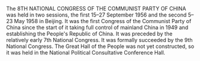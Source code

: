 The 8TH NATIONAL CONGRESS OF THE COMMUNIST PARTY OF CHINA was held in two sessions, the first 15–27 September 1956 and the second 5–23 May 1958 in Beijing. It was the first Congress of the Communist Party of China since the start of it taking full control of mainland China in 1949 and establishing the People's Republic of China. It was preceded by the relatively early 7th National Congress. It was formally succeeded by the 9th National Congress. The Great Hall of the People was not yet constructed, so it was held in the National Political Consultative Conference Hall.
